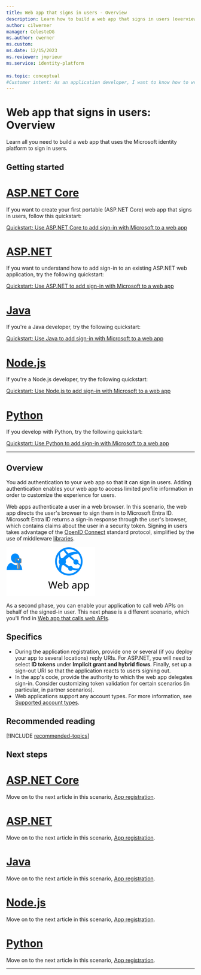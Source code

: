 ```yaml
---
title: Web app that signs in users - Overview
description: Learn how to build a web app that signs in users (overview)
author: cilwerner
manager: CelesteDG
ms.author: cwerner
ms.custom: 
ms.date: 12/15/2023
ms.reviewer: jmprieur
ms.service: identity-platform

ms.topic: conceptual
#Customer intent: As an application developer, I want to know how to write a web app that signs in users by using the Microsoft identity platform.
---
```


# Web app that signs in users: Overview

Learn all you need to build a web app that uses the Microsoft identity platform to sign in users.

## Getting started

# [ASP.NET Core](#tab/aspnetcore)

If you want to create your first portable (ASP.NET Core) web app that signs in users, follow this quickstart:

[Quickstart: Use ASP.NET Core to add sign-in with Microsoft to a web app](quickstart-web-app-dotnet-core-sign-in.md)

# [ASP.NET](#tab/aspnet)

If you want to understand how to add sign-in to an existing ASP.NET web application, try the following quickstart:

[Quickstart: Use ASP.NET to add sign-in with Microsoft to a web app](quickstart-web-app-aspnet-sign-in.md)

# [Java](#tab/java)

If you're a Java developer, try the following quickstart:

[Quickstart: Use Java to add sign-in with Microsoft to a web app](quickstart-web-app-java-sign-in.md)

# [Node.js](#tab/nodejs)

If you're a Node.js developer, try the following quickstart:

[Quickstart: Use Node.js to add sign-in with Microsoft to a web app](quickstart-web-app-nodejs-msal-sign-in.md)

# [Python](#tab/python)

If you develop with Python, try the following quickstart:

[Quickstart: Use Python to add sign-in with Microsoft to a web app](quickstart-web-app-python-sign-in.md)

---

## Overview

You add authentication to your web app so that it can sign in users. Adding authentication enables your web app to access limited profile information in order to customize the experience for users.

Web apps authenticate a user in a web browser. In this scenario, the web app directs the user's browser to sign them in to Microsoft Entra ID. Microsoft Entra ID returns a sign-in response through the user's browser, which contains claims about the user in a security token. Signing in users takes advantage of the [OpenID Connect](./v2-protocols-oidc.md) standard protocol, simplified by the use of middleware [libraries](scenario-web-app-sign-user-app-configuration.md#microsoft-libraries-supporting-web-apps).

![Web app signs in users](./media/scenario-webapp/scenario-webapp-signs-in-users.svg)

As a second phase, you can enable your application to call web APIs on behalf of the signed-in user. This next phase is a different scenario, which you'll find in [Web app that calls web APIs](scenario-web-app-call-api-overview.md).

## Specifics

- During the application registration, provide one or several (if you deploy your app to several locations) reply URIs. For ASP.NET, you will need to select **ID tokens** under **Implicit grant and hybrid flows**. Finally, set up a sign-out URI so that the application reacts to users signing out.
- In the app's code, provide the authority to which the web app delegates sign-in. Consider customizing token validation for certain scenarios (in particular, in partner scenarios).
- Web applications support any account types. For more information, see [Supported account types](v2-supported-account-types.md).

## Recommended reading

[!INCLUDE [recommended-topics](./includes/scenarios/scenarios-prerequisites.md)]

## Next steps

# [ASP.NET Core](#tab/aspnetcore)

Move on to the next article in this scenario,
[App registration](./scenario-web-app-sign-user-app-registration.md?tabs=aspnetcore).

# [ASP.NET](#tab/aspnet)

Move on to the next article in this scenario,
[App registration](./scenario-web-app-sign-user-app-registration.md?tabs=aspnet).

# [Java](#tab/java)

Move on to the next article in this scenario,
[App registration](./scenario-web-app-sign-user-app-registration.md?tabs=java).

# [Node.js](#tab/nodejs)

Move on to the next article in this scenario,
[App registration](./scenario-web-app-sign-user-app-registration.md?tabs=nodejs).

# [Python](#tab/python)

Move on to the next article in this scenario,
[App registration](./scenario-web-app-sign-user-app-registration.md?tabs=python).

---
